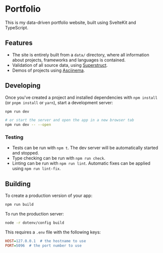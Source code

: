 # Portfolio

This is my data-driven portfolio website, built using SvelteKit and TypeScript.

## Features

* The site is entirely built from a `data/` directory, where all information
  about projects, frameworks and languages is contained.
* Validation of all source data, using [Superstruct](https://docs.superstructjs.org/).
* Demos of projects using [Asciinema](https://asciinema.org/).

## Developing

Once you've created a project and installed dependencies with `npm install` (or `pnpm install` or `yarn`), start a development server:

```bash
npm run dev

# or start the server and open the app in a new browser tab
npm run dev -- --open
```

### Testing

* Tests can be run with `npm t`. The dev server will be automatically started
  and stopped.
* Type checking can be run with `npm run check`.
* Linting can be run with `npm run lint`. Automatic fixes can be applied using
  `npm run lint-fix`.

## Building

To create a production version of your app:

```bash
npm run build
```

To run the production server:

```bash
node -r dotenv/config build
```

This requires a `.env` file with the following keys:

```ini
HOST=127.0.0.1  # the hostname to use
PORT=5096  # the port number to use
```
